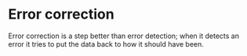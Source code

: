 # Error correction

Error correction is a step better than error detection; when it detects an error it tries to put the data back to how it should have been.